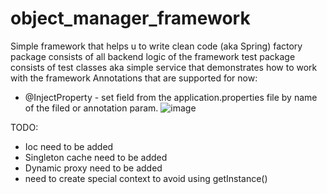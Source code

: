 # object_manager_framework
Simple framework that helps u to write clean code (aka Spring)
factory package consists of all backend logic of the framework
test package consists of test classes aka simple service that demonstrates how to work with the framework
Annotations that are supported for now:
 - @InjectProperty - set field from the application.properties file by name of the filed or annotation param.
   ![image](https://github.com/Zaby2/object_manager_framework/assets/109461366/d8931faa-9203-4ec3-8668-50dc1aedf348)


TODO:
- Ioc need to be added
- Singleton cache need to be added
- Dynamic proxy need to be added
- need to create special context to avoid using getInstance()
